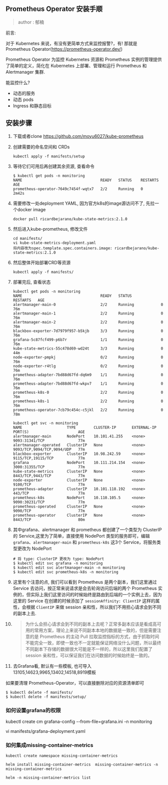 ## Prometheus Operator 安装手顺

> author : 郁楠



前言:

对于 Kubernetes 来说，有没有更简单方式来监控报警?，有! 那就是 Prometheus Operator(https://prometheus-operator.dev/)

Prometheus Operator 为监控 Kubernetes 资源和 Prometheus 实例的管理提供了简单的定义，简化在 Kubernetes 上部署、管理和运行 Prometheus 和 Alertmanager 集群.

能监控什么?

- 动态的服务
- 动态 pods
- Ingress 和静态目标

## 安装步骤



1. 下载或者clone   https://github.com/moyu6027/kube-prometheus

2. 创建需要的命名空间和 CRDs 

   ```shell
   kubectl apply -f manifests/setup
   ```

3. 等待它们可用后再创建其余资源, 查看命令 

   ```shell
   $ kubectl get pods -n monitoring
   NAME                                   READY   STATUS    RESTARTS   AGE
   prometheus-operator-7649c7454f-wqtx7   2/2     Running   0          2m42s
   ```

   

4. 需要修改一处deployment YAML, 因为官方k8s的image源访问不了, 先拉一个docker image 

   ```shell
   docker pull ricardbejarano/kube-state-metrics:2.1.0
   ```

   

5. 然后进入kube-prometheus, 修改文件  

   ```shell
   cd manifests/
   vi kube-state-metrics-deployment.yaml
   将内容改为spec.template.spec.containers.image: ricardbejarano/kube-state-metrics:2.1.0
   ```

6. 然后整体开始部署CRD等资源 

   ```shell
   kubectl apply -f manifests/
   ```

7. 部署完后, 查看状态 

   ```shell
   kubectl get pods -n monitoring
   NAME                                   READY   STATUS             RESTARTS   AGE
   alertmanager-main-0                    2/2     Running            0          76m
   alertmanager-main-1                    2/2     Running            0          76m
   alertmanager-main-2                    2/2     Running            0          76m
   blackbox-exporter-7d7979f957-b5kjb     3/3     Running            0          76m
   grafana-5c87fcf499-p6b7r               1/1     Running            0          76m
   kube-state-metrics-55c478d69-wd24t     3/3     Running            0          44m
   node-exporter-pmpkj                    0/2     Running            0         76m
   node-exporter-r4tlg                    0/2     Running            0         76m
   prometheus-adapter-7bd88d67fd-dq6m9    1/1     Running            0          76m
   prometheus-adapter-7bd88d67fd-wkpv7    1/1     Running            0          76m
   prometheus-k8s-0                       2/2     Running            0          76m
   prometheus-k8s-1                       2/2     Running            0          76m
   prometheus-operator-7cb79c454c-c5jkl   2/2     Running            0          78m
   
   kubectl get svc -n monitoring
   NAME                    TYPE        CLUSTER-IP       EXTERNAL-IP   PORT(S)                      AGE
   alertmanager-main       NodePort    10.101.41.255    <none>        9093:31341/TCP               77m
   alertmanager-operated   ClusterIP   None             <none>        9093/TCP,9094/TCP,9094/UDP   77m
   blackbox-exporter       ClusterIP   10.98.242.59     <none>        9115/TCP,19115/TCP           77m
   grafana                 NodePort    10.111.214.154   <none>        3000:31355/TCP               77m
   kube-state-metrics      ClusterIP   None             <none>        8443/TCP,9443/TCP            77m
   node-exporter           ClusterIP   None             <none>        9100/TCP                     77m
   prometheus-adapter      ClusterIP   10.101.118.192   <none>        443/TCP                      77m
   prometheus-k8s          NodePort    10.110.105.5     <none>        9090:30231/TCP               77m
   prometheus-operated     ClusterIP   None             <none>        9090/TCP                     77m
   prometheus-operator     ClusterIP   None             <none>        8443/TCP                     80m
   ```

8. 其中grafana、alertmanager 和 prometheus 都创建了一个类型为 ClusterIP 的 Service,这里为了简单，直接使用 NodePort 类型的服务即可，编辑 `grafana`、`alertmanager-main` 和 `prometheus-k8s` 这3个 Service，将服务类型更改为 NodePort  

   ```shell
   # 将 type: ClusterIP 更改为 type: NodePort
   $ kubectl edit svc grafana -n monitoring  
   $ kubectl edit svc alertmanager-main -n monitoring
   $ kubectl edit svc prometheus-k8s -n monitoring
   ```

9. 这里有个注意的点, 我们可以看到 Prometheus 是两个副本，我们这里通过 Service 去访问，按正常来说请求是会去轮询访问后端的两个 Prometheus 实例的，但实际上我们这里访问的时候始终是路由到后端的一个实例上去，因为这里的 Service 在创建的时候添加了 `sessionAffinity: ClientIP` 这样的属性，会根据 `ClientIP` 来做 session 亲和性，所以我们不用担心请求会到不同的副本上去. 

10. > 为什么会担心请求会到不同的副本上去呢？正常多副本应该是看成高可用的常用方案，理论上来说不同副本本地的数据是一致的，但是需要注意的是 Prometheus 的主动 Pull 拉取监控指标的方式，由于抓取时间不能完全一致，即使一致也不一定就能保证网络没什么问题，所以最终不同副本下存储的数据很大可能是不一样的，所以这里我们配置了 session 亲和性，可以保证我们在访问数据的时候始终是一致的。

11. 去Grafana看, 默认有一些模板, 也可导入13105,14623,9965,13402,14518,8919模板



如果要清理 Prometheus-Operator，可以直接删除对应的资源清单即可

```
$ kubectl delete -f manifests/ 
$ kubectl delete -f manifests/setup/
```



### 如何设置grafana的权限



kubectl create cm grafana-config --from-file=grafana.ini -n monitoring



vi manifests/grafana-deployment.yaml



### 如何集成missing-container-metrics



```
kubectl create namespace missing-container-metrics

helm install missing-container-metrics  missing-container-metrics -n missing-container-metrics

helm -n missing-container-metrics list
```

